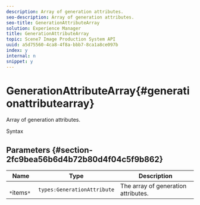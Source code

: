 ```yaml
---
description: Array of generation attributes.
seo-description: Array of generation attributes.
seo-title: GenerationAttributeArray
solution: Experience Manager
title: GenerationAttributeArray
topic: Scene7 Image Production System API
uuid: a5d75560-4ca8-4f8a-bbb7-8ca1a8ce097b
index: y
internal: n
snippet: y
---
```


# GenerationAttributeArray{#generationattributearray}

Array of generation attributes.

 Syntax 

## Parameters {#section-2fc9bea56b6d4b72b80d4f04c5f9b862}

|  Name  | Type  | Description  |
|---|---|---|
|  ` *`items`*`  | `types:GenerationAttribute`  | The array of generation attributes.  |

